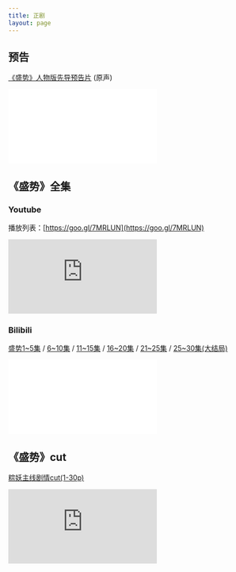 ```yaml
---
title: 正剧
layout: page
---
```


## 预告
[《盛势》人物版先导预告片](https://www.bilibili.com/video/BV1Fs411k7v3) (原声)

<div class="iframe-container"><iframe class="responsive-iframe" src="//player.bilibili.com/player.html?aid=5842556&bvid=BV1Fs411k7v3&cid=9487570&page=1" frameborder="no" allowfullscreen="true"></iframe></div>

## 《盛势》全集

### Youtube
播放列表：[https://goo.gl/7MRLUN](https://goo.gl/7MRLUN)
<div class="iframe-container"><iframe class="responsive-iframe" src="https://www.youtube.com/embed/VmFNOwn4e3I" frameborder="no" allowfullscreen="true"></iframe></div>

### Bilibili
[盛势1~5集](https://b23.tv/D2JQAt) / [6~10集](https://b23.tv/e0gXCx) / [11~15集](https://b23.tv/Z4VoZQ) / [16~20集](https://b23.tv/D1L0ae) / [21~25集](https://b23.tv/inNmNz) / [25~30集(大结局)](https://b23.tv/QNZkFf)
<div class="iframe-container"><iframe class="responsive-iframe" src="//player.bilibili.com/player.html?aid=838645625&bvid=BV1Hg4y1v7qd&cid=207342907&page=1&high_quality=1" frameborder="no" allowfullscreen="true"></iframe></div>

## 《盛势》cut
[粽妖主线剧情cut(1-30p)](https://www.bilibili.com/video/BV1FK4y1n7KV/)
<div class="iframe-container"><iframe class="responsive-iframe" src="https://player.bilibili.com/player.html?aid=887042706&bvid=BV1FK4y1n7KV&cid=308357368&page=1&high_quality=1" frameborder="no" allowfullscreen="true" high_quality=1></iframe></div>


